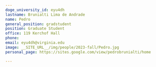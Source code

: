```yaml
---
doge_university_id: eyu4dh
lastname: Brunialti Lima de Andrade
name: Pedro
general_position: gradstudent
position: Graduate Student
office: 119 Kerchof Hall
phone: 
email: eyu4dh@virginia.edu
image: __SITE_URL__/img/people/2023-fall/Pedro.jpg
personal_page: https://sites.google.com/view/pedrobrunialti/home

---
```

